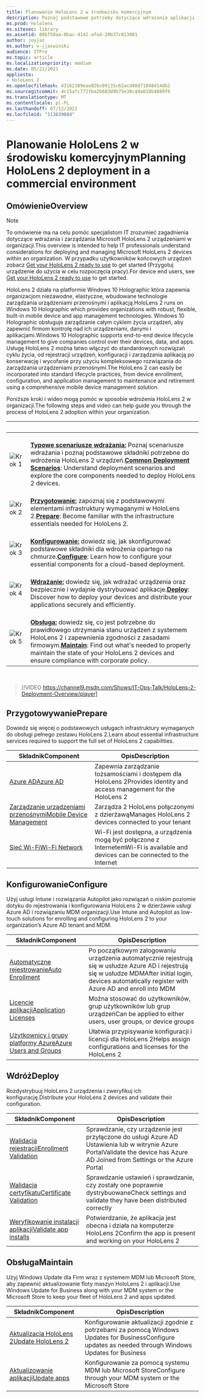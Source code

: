 ```yaml
---
title: Planowanie HoloLens 2 w środowisku komercyjnym
description: Poznaj podstawowe potrzeby dotyczące wdrażania aplikacji i zarządzania nimi HoloLens środowiskach przedsiębiorstwa, w tym infrastruktury, usługi Azure Active Directory i zarządzania urządzeniami przenośnymi.
ms.prod: hololens
ms.sitesec: library
ms.assetid: 88bf50aa-0bac-4142-afa4-20b37c013001
author: joyjaz
ms.author: v-jjaswinski
audience: ITPro
ms.topic: article
ms.localizationpriority: medium
ms.date: 05/21/2021
appliesto:
- HoloLens 2
ms.openlocfilehash: 43162389eae82bc09135c62acd40d71048d14db1
ms.sourcegitcommit: 4c15afc772fba26683d9b75e38c44a018b4889f6
ms.translationtype: MT
ms.contentlocale: pl-PL
ms.lasthandoff: 07/12/2021
ms.locfileid: "113639084"
---
```

# <a name="planning-hololens-2-deployment-in-a-commercial-environment"></a><span data-ttu-id="1461f-103">Planowanie HoloLens 2 w środowisku komercyjnym</span><span class="sxs-lookup"><span data-stu-id="1461f-103">Planning HoloLens 2 deployment in a commercial environment</span></span>

## <a name="overview"></a><span data-ttu-id="1461f-104">Omówienie</span><span class="sxs-lookup"><span data-stu-id="1461f-104">Overview</span></span>

> [!NOTE]
> <span data-ttu-id="1461f-105">To omówienie ma na celu pomóc specjalistom IT zrozumieć zagadnienia dotyczące wdrażania i zarządzania Microsoft HoloLens 2 urządzeniami w organizacji.</span><span class="sxs-lookup"><span data-stu-id="1461f-105">This overview is intended to help IT professionals understand considerations for deploying and managing Microsoft HoloLens 2 devices within an organization.</span></span> <span data-ttu-id="1461f-106">W przypadku użytkowników końcowych urządzeń zobacz [Get your HoloLens 2 ready to use](hololens2-setup.md) to get started (Przygotuj urządzenie do użycia w celu rozpoczęcia pracy).</span><span class="sxs-lookup"><span data-stu-id="1461f-106">For device end users, see [Get your HoloLens 2 ready to use](hololens2-setup.md) to get started.</span></span>

<span data-ttu-id="1461f-107">HoloLens 2 działa na platformie Windows 10 Holographic która zapewnia organizacjom niezawodne, elastyczne, wbudowane technologie zarządzania urządzeniami przenośnymi i aplikacją.</span><span class="sxs-lookup"><span data-stu-id="1461f-107">HoloLens 2 runs on Windows 10 Holographic which provides organizations with robust, flexible, built-in mobile device and app management technologies.</span></span> <span data-ttu-id="1461f-108">Windows 10 Holographic obsługuje zarządzanie całym cyklem życia urządzeń, aby zapewnić firmom kontrolę nad ich urządzeniami, danymi i aplikacjami.</span><span class="sxs-lookup"><span data-stu-id="1461f-108">Windows 10 Holographic supports end-to-end device lifecycle management to give companies control over their devices, data, and apps.</span></span> <span data-ttu-id="1461f-109">Usługę HoloLens 2 można łatwo włączyć do standardowych rozwiązań cyklu życia, od rejestracji urządzeń, konfiguracji i zarządzania aplikacją po konserwację i wycofanie przy użyciu kompleksowego rozwiązania do zarządzania urządzeniami przenośnymi.</span><span class="sxs-lookup"><span data-stu-id="1461f-109">The HoloLens 2 can easily be incorporated into standard lifecycle practices, from device enrollment, configuration, and application management to maintenance and retirement using a comprehensive mobile device management solution.</span></span>

<span data-ttu-id="1461f-110">Poniższe kroki i wideo mogą pomóc w sposobie wdrożenia HoloLens 2 w organizacji.</span><span class="sxs-lookup"><span data-stu-id="1461f-110">The following steps and video can help guide you through the process of HoloLens 2 adoption within your organization.</span></span>

| &nbsp; | &nbsp; |
|--|--|
| ![Krok 1](images/1green.png)| <br/> <span data-ttu-id="1461f-112">**[Typowe scenariusze wdrażania:](hololens-requirements.md)** Poznaj scenariusze wdrażania i poznaj podstawowe składniki potrzebne do wdrożenia HoloLens 2 urządzeń.</span><span class="sxs-lookup"><span data-stu-id="1461f-112">**[Common Deployment Scenarios](hololens-requirements.md)**: Understand deployment scenarios and explore the core components needed to deploy HoloLens 2 devices.</span></span> |
| ![Krok 2](images/2green.png)| <br/> <span data-ttu-id="1461f-114">**[Przygotowanie:](#prepare)** zapoznaj się z podstawowymi elementami infrastruktury wymaganymi w HoloLens 2.</span><span class="sxs-lookup"><span data-stu-id="1461f-114">**[Prepare](#prepare)**: Become familiar with the infrastructure essentials needed for HoloLens 2.</span></span> |
| ![Krok 3](images/3green.png) | <br/> <span data-ttu-id="1461f-116">**[Konfigurowanie:](#configure)** dowiedz się, jak skonfigurować podstawowe składniki dla wdrożenia opartego na chmurze.</span><span class="sxs-lookup"><span data-stu-id="1461f-116">**[Configure](#configure)**: Learn how to configure your essential components for a cloud-based deployment.</span></span> |
| ![Krok 4](images/4green.png) | <br/> <span data-ttu-id="1461f-118">**[Wdrażanie:](#deploy)** dowiedz się, jak wdrażać urządzenia oraz bezpiecznie i wydajnie dystrybuować aplikacje.</span><span class="sxs-lookup"><span data-stu-id="1461f-118">**[Deploy](#deploy)**: Discover how to deploy your devices and distribute your applications securely and efficiently.</span></span> |
| ![Krok 5](images/5green.png) | <br/> <span data-ttu-id="1461f-120">**[Obsługa:](#maintain)** dowiedz się, co jest potrzebne do prawidłowego utrzymania stanu urządzeń z systemem HoloLens 2 i zapewnienia zgodności z zasadami firmowym.</span><span class="sxs-lookup"><span data-stu-id="1461f-120">**[Maintain](#maintain)**: Find out what's needed to properly maintain the state of your HoloLens 2 devices and ensure compliance with corporate policy.</span></span> |

<br/>

> [!VIDEO https://channel9.msdn.com/Shows/IT-Ops-Talk/HoloLens-2-Deployment-Overview/player]

## <a name="prepare"></a><span data-ttu-id="1461f-121">Przygotowywanie</span><span class="sxs-lookup"><span data-stu-id="1461f-121">Prepare</span></span>

<span data-ttu-id="1461f-122">Dowiedz się więcej o podstawowych usługach infrastruktury wymaganych do obsługi pełnego zestawu HoloLens 2.</span><span class="sxs-lookup"><span data-stu-id="1461f-122">Learn about essential infrastructure services required to support the full set of HoloLens 2 capabilities.</span></span>

| <span data-ttu-id="1461f-123">Składnik</span><span class="sxs-lookup"><span data-stu-id="1461f-123">Component</span></span> | <span data-ttu-id="1461f-124">Opis</span><span class="sxs-lookup"><span data-stu-id="1461f-124">Description</span></span> |
|-----------|------------|
| [<span data-ttu-id="1461f-125">Azure AD</span><span class="sxs-lookup"><span data-stu-id="1461f-125">Azure AD</span></span>](hololens-identity.md) | <span data-ttu-id="1461f-126">Zapewnia zarządzanie tożsamościami i dostępem dla HoloLens 2</span><span class="sxs-lookup"><span data-stu-id="1461f-126">Provides identity and access management for the HoloLens 2</span></span>  |
| [<span data-ttu-id="1461f-127">Zarządzanie urządzeniami przenośnymi</span><span class="sxs-lookup"><span data-stu-id="1461f-127">Mobile Device Management</span></span>](hololens-mdm-configure.md)| <span data-ttu-id="1461f-128">Zarządza 2 HoloLens połączonymi z dzierżawą</span><span class="sxs-lookup"><span data-stu-id="1461f-128">Manages HoloLens 2 devices connected to your tenant</span></span>  |
| [<span data-ttu-id="1461f-129">Sieć Wi-Fi</span><span class="sxs-lookup"><span data-stu-id="1461f-129">Wi-Fi Network</span></span>](hololens-commercial-infrastructure.md)| <span data-ttu-id="1461f-130">Wi-Fi jest dostępna, a urządzenia mogą być połączone z Internetem</span><span class="sxs-lookup"><span data-stu-id="1461f-130">Wi-Fi is available and devices can be connected to the Internet</span></span>  |

## <a name="configure"></a><span data-ttu-id="1461f-131">Konfigurowanie</span><span class="sxs-lookup"><span data-stu-id="1461f-131">Configure</span></span>

<span data-ttu-id="1461f-132">Użyj usługi Intune i rozwiązania Autopilot jako rozwiązań o niskim poziomie dotyku do rejestrowania i konfigurowania HoloLens 2 w dzierżawie usługi Azure AD i rozwiązaniu MDM organizacji.</span><span class="sxs-lookup"><span data-stu-id="1461f-132">Use Intune and Autopilot as low-touch solutions for enrolling and configuring HoloLens 2 to your organization’s Azure AD tenant and MDM.</span></span>

| <span data-ttu-id="1461f-133">Składnik</span><span class="sxs-lookup"><span data-stu-id="1461f-133">Component</span></span> | <span data-ttu-id="1461f-134">Opis</span><span class="sxs-lookup"><span data-stu-id="1461f-134">Description</span></span> |
|-----------|------------|
| [<span data-ttu-id="1461f-135">Automatyczne rejestrowanie</span><span class="sxs-lookup"><span data-stu-id="1461f-135">Auto Enrollment</span></span>](hololens-enroll-mdm.md#auto-enrollment-in-mdm) | <span data-ttu-id="1461f-136">Po początkowym zalogowaniu urządzenia automatycznie rejestrują się w usłudze Azure AD i rejestrują się w usłudze MDM</span><span class="sxs-lookup"><span data-stu-id="1461f-136">After initial login, devices automatically register with Azure AD and enroll into MDM</span></span>  |
| [<span data-ttu-id="1461f-137">Licencje aplikacji</span><span class="sxs-lookup"><span data-stu-id="1461f-137">Application Licenses</span></span>](hololens2-cloud-connected-configure.md#application-licenses)| <span data-ttu-id="1461f-138">Można stosować do użytkowników, grup użytkowników lub grup urządzeń</span><span class="sxs-lookup"><span data-stu-id="1461f-138">Can be applied to either users, user groups, or device groups</span></span>  |
| [<span data-ttu-id="1461f-139">Użytkownicy i grupy platformy Azure</span><span class="sxs-lookup"><span data-stu-id="1461f-139">Azure Users and Groups</span></span>](hololens2-cloud-connected-configure.md#azure-users-and-groups) | <span data-ttu-id="1461f-140">Ułatwia przypisywanie konfiguracji i licencji dla HoloLens 2</span><span class="sxs-lookup"><span data-stu-id="1461f-140">Helps assign configurations and licenses for the HoloLens 2</span></span>  |

## <a name="deploy"></a><span data-ttu-id="1461f-141">Wdróż</span><span class="sxs-lookup"><span data-stu-id="1461f-141">Deploy</span></span>

<span data-ttu-id="1461f-142">Rozdystrybuuj HoloLens 2 urządzenia i zweryfikuj ich konfigurację.</span><span class="sxs-lookup"><span data-stu-id="1461f-142">Distribute your HoloLens 2 devices and validate their configuration.</span></span> 

| <span data-ttu-id="1461f-143">Składnik</span><span class="sxs-lookup"><span data-stu-id="1461f-143">Component</span></span> | <span data-ttu-id="1461f-144">Opis</span><span class="sxs-lookup"><span data-stu-id="1461f-144">Description</span></span> |
|-----------|------------|
| [<span data-ttu-id="1461f-145">Walidacja rejestracji</span><span class="sxs-lookup"><span data-stu-id="1461f-145">Enrollment Validation</span></span>](hololens2-corp-connected-deploy.md#enrollment-validation) | <span data-ttu-id="1461f-146">Sprawdzanie, czy urządzenie jest przyłączone do usługi Azure AD Ustawienia lub w witrynie Azure Portal</span><span class="sxs-lookup"><span data-stu-id="1461f-146">Validate the device has Azure AD Joined from Settings or the Azure Portal</span></span> |
| [<span data-ttu-id="1461f-147">Walidacja certyfikatu</span><span class="sxs-lookup"><span data-stu-id="1461f-147">Certificate Validation</span></span>](hololens2-corp-connected-deploy.md#wi-fi-certificate-validation) | <span data-ttu-id="1461f-148">Sprawdzanie ustawień i sprawdzanie, czy zostały one poprawnie dystrybuowane</span><span class="sxs-lookup"><span data-stu-id="1461f-148">Check settings and validate they have been distributed correctly</span></span> |
| [<span data-ttu-id="1461f-149">Weryfikowanie instalacji aplikacji</span><span class="sxs-lookup"><span data-stu-id="1461f-149">Validate app installs</span></span>](hololens2-corp-connected-deploy.md#validate-lob-app-install) | <span data-ttu-id="1461f-150">Potwierdzanie, że aplikacja jest obecna i działa na komputerze HoloLens 2</span><span class="sxs-lookup"><span data-stu-id="1461f-150">Confirm the app is present and working on your HoloLens 2</span></span> |

## <a name="maintain"></a><span data-ttu-id="1461f-151">Obsługa</span><span class="sxs-lookup"><span data-stu-id="1461f-151">Maintain</span></span>

<span data-ttu-id="1461f-152">Użyj Windows Update dla Firm wraz z systemem MDM lub Microsoft Store, aby zapewnić aktualizowanie floty maszyn HoloLens 2 i aplikacji.</span><span class="sxs-lookup"><span data-stu-id="1461f-152">Use Windows Update for Business along with your MDM system or the Microsoft Store to keep your fleet of HoloLens 2 and apps updated.</span></span>

| <span data-ttu-id="1461f-153">Składnik</span><span class="sxs-lookup"><span data-stu-id="1461f-153">Component</span></span> | <span data-ttu-id="1461f-154">Opis</span><span class="sxs-lookup"><span data-stu-id="1461f-154">Description</span></span> |
|-----------|------------|
| [<span data-ttu-id="1461f-155">Aktualizacja HoloLens 2</span><span class="sxs-lookup"><span data-stu-id="1461f-155">Update HoloLens 2</span></span>](hololens-updates.md) | <span data-ttu-id="1461f-156">Konfigurowanie aktualizacji zgodnie z potrzebami za pomocą Windows Updates for Business</span><span class="sxs-lookup"><span data-stu-id="1461f-156">Configure updates as needed through Windows Updates for Business</span></span> |
| [<span data-ttu-id="1461f-157">Aktualizowanie aplikacji</span><span class="sxs-lookup"><span data-stu-id="1461f-157">Update apps</span></span>](app-deploy-overview.md) | <span data-ttu-id="1461f-158">Konfigurowanie za pomocą systemu MDM lub Microsoft Store</span><span class="sxs-lookup"><span data-stu-id="1461f-158">Configure through your MDM system or the Microsoft Store</span></span>
